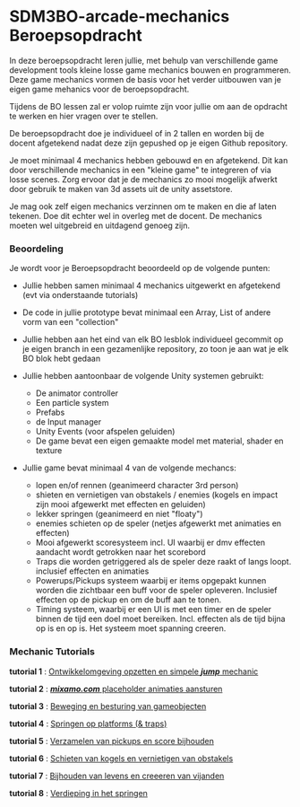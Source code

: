 # SDM3BO-arcade-mechanics Beroepsopdracht

In deze beroepsopdracht leren jullie, met behulp van verschillende game development tools kleine losse game mechanics bouwen en programmeren. Deze game mechanics vormen de basis voor het verder uitbouwen van je eigen game mehanics voor de beroepsopdracht. 

Tijdens de BO lessen zal er volop ruimte zijn voor jullie om aan de opdracht te werken en hier vragen over te stellen. 

De beroepsopdracht doe je individueel of in 2 tallen en worden bij de docent afgetekend nadat deze zijn gepushed op je eigen Github repository.

Je moet minimaal 4 mechanics hebben gebouwd en en afgetekend. Dit kan door verschillende mechanics in een "kleine game" te integreren of via losse scenes. Zorg ervoor dat je de mechanics zo mooi mogelijk afwerkt door gebruik te maken van 3d assets uit de unity assetstore.

Je mag ook zelf eigen mechanics verzinnen om te maken en die af laten tekenen. Doe dit echter wel in overleg met de docent. De mechanics moeten wel uitgebreid en uitdagend genoeg zijn.

### Beoordeling

Je wordt voor je Beroepsopdracht beoordeeld op de volgende punten:

- Jullie hebben samen minimaal 4 mechanics uitgewerkt en afgetekend (evt via onderstaande tutorials)
- De code in jullie prototype bevat minimaal een Array, List of andere vorm van een "collection"
- Jullie hebben aan het eind van elk BO lesblok individueel gecommit op je eigen branch in een gezamenlijke repository, zo toon je aan wat je elk BO blok hebt gedaan
- Jullie hebben aantoonbaar de volgende Unity systemen gebruikt:
  * De animator controller
  * Een particle system
  * Prefabs
  * de Input manager
  * Unity Events (voor afspelen geluiden)
  * De game bevat een eigen gemaakte model met material, shader en texture
    
- Jullie game bevat minimaal 4 van de volgende mechancs:
  * lopen en/of rennen (geanimeerd character 3rd person)
  * shieten en vernietigen van obstakels / enemies (kogels en impact zijn mooi afgewerkt met effecten en geluiden)
  * lekker springen (geanimeerd en niet "floaty")
  * enemies schieten op de speler (netjes afgewerkt met animaties en effecten)
  * Mooi afgewerkt scoresysteem incl. UI waarbij er dmv effecten aandacht wordt getrokken naar het scorebord
  * Traps die worden getriggered als de speler deze raakt of langs loopt. inclusief effecten en animaties
  * Powerups/Pickups systeem waarbij er items opgepakt kunnen worden die zichtbaar een buff voor de speler opleveren. Inclusief effecten op de pickup en om de buff aan te tonen.
  * Timing systeem, waarbij er een UI is met een timer en de speler binnen de tijd een doel moet bereiken. Incl. effecten als de tijd bijna op is en op is. Het systeem moet spanning creeren.



### Mechanic Tutorials

**tutorial 1** : [Ontwikkelomgeving opzetten en simpele ***jump*** mechanic](https://github.com/erwinhenraat/SDM3PROG/tree/master/les1)

**tutorial 2** : [***mixamo.com*** placeholder animaties aansturen](https://github.com/erwinhenraat/SDM3PROG/tree/master/les2)

**tutorial 3** : [Beweging en besturing van gameobjecten](https://github.com/erwinhenraat/SDM3PROG/tree/master/les3) 

**tutorial 4** : [Springen op platforms (& traps)](https://github.com/erwinhenraat/SDM3PROG/tree/master/les4)

**tutorial 5** : [Verzamelen van pickups en score bijhouden](https://github.com/erwinhenraat/SDM3PROG/tree/master/les5)

**tutorial 6** : [Schieten van kogels en vernietigen van obstakels](https://github.com/erwinhenraat/SDM3PROG/tree/master/les6)

**tutorial 7** : [Bijhouden van levens en creeeren van vijanden](https://github.com/erwinhenraat/SDM3PROG/tree/master/les7)

**tutorial 8** : [Verdieping in het springen](https://github.com/erwinhenraat/SDM3PROG/tree/master/les8)




